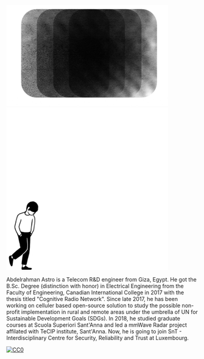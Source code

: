 
<img src="img/git0.gif" width="425"/> <img src="img/git1.gif" width="425"/> 


Abdelrahman Astro is a Telecom R&D engineer from Giza, Egypt. He got the B.Sc. Degree (distinction with honor) in Electrical Engineering from the Faculty of Engineering, Canadian International College in 2017 with the thesis titled "Cognitive Radio Network". Since late 2017, he has been working on celluler based open-source solution to study the possible non-profit implementation in rural and remote areas under the umbrella of UN for Sustainable Development Goals (SDGs). In 2018, he studied graduate courses at Scuola Superiori Sant'Anna and led a mmWave Radar project affilated with TeCIP institute, Sant'Anna. Now, he is going to join SnT - Interdisciplinary Centre for Security, Reliability and Trust at Luxembourg.

[![CC0](https://licensebuttons.net/p/zero/1.0/88x31.png)](https://creativecommons.org/publicdomain/zero/1.0/)

